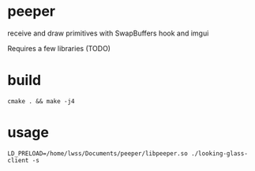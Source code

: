 # peeper
receive and draw primitives with SwapBuffers hook and imgui

Requires a few libraries (TODO)

# build
`cmake . && make -j4`

# usage
`LD_PRELOAD=/home/lwss/Documents/peeper/libpeeper.so ./looking-glass-client -s`
